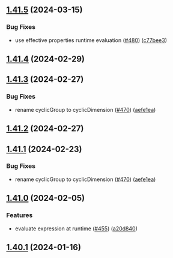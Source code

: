 

## [1.41.5](https://github.com/qlik-oss/sn-action-button/compare/v1.41.4...v1.41.5) (2024-03-15)


### Bug Fixes

* use effective properties runtime evaluation ([#480](https://github.com/qlik-oss/sn-action-button/issues/480)) ([c77bee3](https://github.com/qlik-oss/sn-action-button/commit/c77bee33e85f3d284cd60ff00261ed3c60292434))

## [1.41.4](https://github.com/qlik-oss/sn-action-button/compare/v1.41.3...v1.41.4) (2024-02-29)

## [1.41.3](https://github.com/qlik-oss/sn-action-button/compare/v1.41.0...v1.41.3) (2024-02-27)


### Bug Fixes

* rename cyclicGroup to cyclicDimension ([#470](https://github.com/qlik-oss/sn-action-button/issues/470)) ([aefe1ea](https://github.com/qlik-oss/sn-action-button/commit/aefe1ea0070c079d32748676f1dc9b0e9aff7765))

## [1.41.2](https://github.com/qlik-oss/sn-action-button/compare/v1.41.1...v1.41.2) (2024-02-27)

## [1.41.1](https://github.com/qlik-oss/sn-action-button/compare/v1.41.0...v1.41.1) (2024-02-23)


### Bug Fixes

* rename cyclicGroup to cyclicDimension ([#470](https://github.com/qlik-oss/sn-action-button/issues/470)) ([aefe1ea](https://github.com/qlik-oss/sn-action-button/commit/aefe1ea0070c079d32748676f1dc9b0e9aff7765))

## [1.41.0](https://github.com/qlik-oss/sn-action-button/compare/v1.40.1...v1.41.0) (2024-02-05)


### Features

* evaluate expression at runtime ([#455](https://github.com/qlik-oss/sn-action-button/issues/455)) ([a20d840](https://github.com/qlik-oss/sn-action-button/commit/a20d84089496beb839b588be3fa451a2ddb348d8))

## [1.40.1](https://github.com/qlik-oss/sn-action-button/compare/v1.40.0...v1.40.1) (2024-01-16)